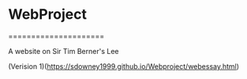 # WebProject
=====================

A website on Sir Tim Berner's Lee

(Verision 1)(https://sdowney1999.github.io/Webproject/webessay.html)
